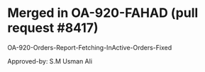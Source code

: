 # Merged in OA-920-FAHAD (pull request #8417)

OA-920-Orders-Report-Fetching-InActive-Orders-Fixed

Approved-by: S.M Usman Ali

